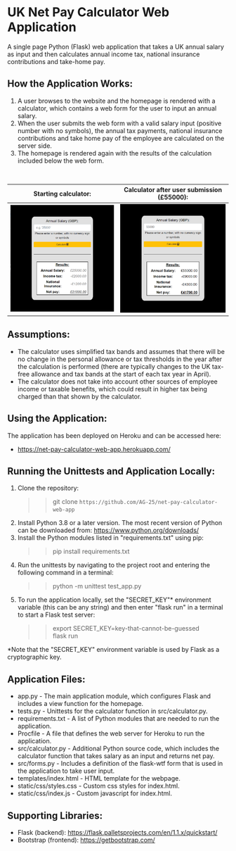 # UK Net Pay Calculator Web Application
A single page Python (Flask) web application that takes a UK annual salary as input and then calculates annual income tax, national insurance contributions and take-home pay.

## How the Application Works:
1. A user browses to the website and the homepage is rendered with a calculator, which contains a web form for the user to input an annual salary.
1. When the user submits the web form with a valid salary input (positive number with no symbols), the annual tax payments, 
national insurance contributions and take home pay of the employee are calculated on the server side.
1. The homepage is rendered again with the results of the calculation included below the web form.
<br>

|                   Starting calculator:                  |     Calculator after user submission (£55000):   |
| ------------------------------------------------------- | ------------------------------------------------ |
| <img src="/readme_images/starting_calc.PNG">             |<img src="/readme_images/calc_result.PNG">       |

## Assumptions:
* The calculator uses simplified tax bands and assumes that there will be no change in the personal allowance or tax thresholds in the year after the calculation is performed (there are typically changes to the UK tax-free allowance and tax bands at the start of each tax year in April).
* The calculator does not take into account other sources of employee income or taxable benefits, which could result in higher tax being charged than that shown by the calculator.

## Using the Application:
The application has been deployed on Heroku and can be accessed here:  
* https://net-pay-calculator-web-app.herokuapp.com/

## Running the Unittests and Application Locally:
1. Clone the repository:  
    >> git clone `https://github.com/AG-25/net-pay-calculator-web-app`
1. Install Python 3.8 or a later version. The most recent version of Python can be downloaded from: 
     https://www.python.org/downloads/
1. Install the Python modules listed in "requirements.txt" using pip:
   >> pip install requirements.txt
1. Run the unittests by navigating to the project root and entering the following command in a terminal:  
   >> python -m unittest test_app.py
1. To run the application locally, set the "SECRET_KEY"* environment variable (this can be any string) and then enter "flask run" in a terminal to start a Flask test server:
   >> export SECRET_KEY=key-that-cannot-be-guessed  
   >> flask run  
  
*Note that the "SECRET_KEY" environment variable is used by Flask as a cryptographic key.

## Application Files:
* app.py - The main application module, which configures Flask and includes a view function for the homepage.
* tests.py - Unittests for the calculator function in src/calculator.py.
* requirements.txt - A list of Python modules that are needed to run the application.
* Procfile - A file that defines the web server for Heroku to run the application.
* src/calculator.py - Additional Python source code, which includes the calculator function that takes salary as an input and returns net pay.
* src/forms.py - Includes a definition of the flask-wtf form that is used in the application to take user input.
* templates/index.html - HTML template for the webpage.
* static/css/styles.css - Custom css styles for index.html.
* static/css/index.js - Custom javascript for index.html.

## Supporting Libraries:
* Flask (backend): https://flask.palletsprojects.com/en/1.1.x/quickstart/  
* Bootstrap (frontend): https://getbootstrap.com/  
